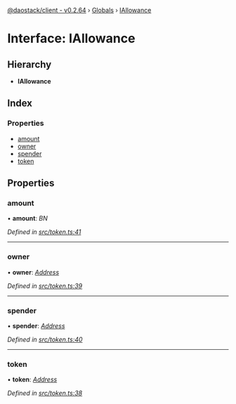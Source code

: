 [@daostack/client - v0.2.64](../README.md) › [Globals](../globals.md) › [IAllowance](iallowance.md)

# Interface: IAllowance

## Hierarchy

* **IAllowance**

## Index

### Properties

* [amount](iallowance.md#amount)
* [owner](iallowance.md#owner)
* [spender](iallowance.md#spender)
* [token](iallowance.md#token)

## Properties

###  amount

• **amount**: *BN*

*Defined in [src/token.ts:41](https://github.com/daostack/client/blob/b547acc/src/token.ts#L41)*

___

###  owner

• **owner**: *[Address](../globals.md#address)*

*Defined in [src/token.ts:39](https://github.com/daostack/client/blob/b547acc/src/token.ts#L39)*

___

###  spender

• **spender**: *[Address](../globals.md#address)*

*Defined in [src/token.ts:40](https://github.com/daostack/client/blob/b547acc/src/token.ts#L40)*

___

###  token

• **token**: *[Address](../globals.md#address)*

*Defined in [src/token.ts:38](https://github.com/daostack/client/blob/b547acc/src/token.ts#L38)*
